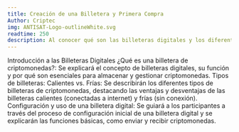 ```yaml
---
title: Creación de una Billetera y Primera Compra
Author: Criptec 
img: ANTISAT-Logo-outlineWhite.svg
readtime: 250
description: Al conocer qué son las billeteras digitales y los diferentes tipos disponibles, los participantes podrán elegir la opción que mejor se adapte a sus necesidades. La comprensión de cómo configurar y usar una billetera de criptomonedas les permitirá gestionar sus activos de forma efectiva desde el inicio.
---
```

Introducción a las Billeteras Digitales
¿Qué es una billetera de criptomonedas?: Se explicará el concepto de billeteras digitales, su función y por qué son esenciales para almacenar y gestionar criptomonedas.
Tipos de billeteras: Calientes vs. Frías: Se describirán los diferentes tipos de billeteras de criptomonedas, destacando las ventajas y desventajas de las billeteras calientes (conectadas a internet) y frías (sin conexión).
Configuración y uso de una billetera digital: Se guiará a los participantes a través del proceso de configuración inicial de una billetera digital y se explicarán las funciones básicas, como enviar y recibir criptomonedas.
